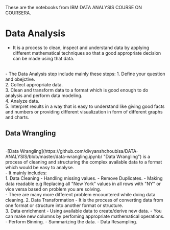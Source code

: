 These are the notebooks from IBM DATA ANALYSIS COURSE ON COURSERA.
# Data Analysis
- It is a process to clean, inspect and understand data by applying different mathematical techniques so that a good appropriate decision can be made using that data.
</br>
- The Data Analysis step include mainly these steps:
                       1. Define your question and obejctive.</br>
                       2. Collect appropriate data.</br>
                       3. Clean and transform data to a format which is good enough to do analysis and perform data modeling.</br>
                       4. Analyze data.</br>
                       5. Interpret results in a way that is easy to understand like giving good facts and numbers or providing different visualization in form of different graphs and charts.</br>

## Data Wrangling                       
</br>
-[Data Wrangling](https://github.com/divyanshchoubisa/DATA-ANALYSIS/blob/master/data-wrangling.ipynb/ "Data Wrangling") is a process of cleaning and structuring the complex available data to a format which would be easy to analyse.</br>
- It mainly includes:</br>
            1. Data Cleaning
                - Handling missing values.
                - Remove Duplicates.
                - Making data readable e.g Replacing all "New York" values in all rows with "NY" or vice versa based on problem you are solving.</br>
                - There are many more different problem encountered while doing data cleaning.
            2. Data Transformation
                 - It is the process of converting data from one format or structure into another format or structure.</br> 
            3. Data enrichment
                - Using available data to create/derive new data.
                     - You can make new columns by perfoming appropriate mathematical operations.
                     - Perform Binning.
                     - Summarizing the data.
                     - Data Resampling.







